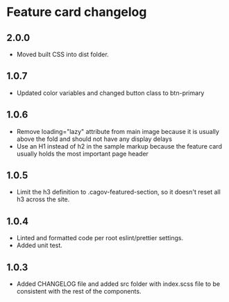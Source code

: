 # Feature card changelog

## 2.0.0
* Moved built CSS into dist folder.

## 1.0.7
* Updated color variables and changed button class to btn-primary

## 1.0.6
* Remove loading="lazy" attribute from main image because it is usually above the fold and should not have any display delays
* Use an H1 instead of h2 in the sample markup because the feature card usually holds the most important page header

## 1.0.5
* Limit the h3 definition to .cagov-featured-section, so it doesn't reset all h3 across the site.

## 1.0.4
* Linted and formatted code per root eslint/prettier settings.
* Added unit test.

## 1.0.3
* Added CHANGELOG file and added src folder with index.scss file to be consistent with the rest of the components.
